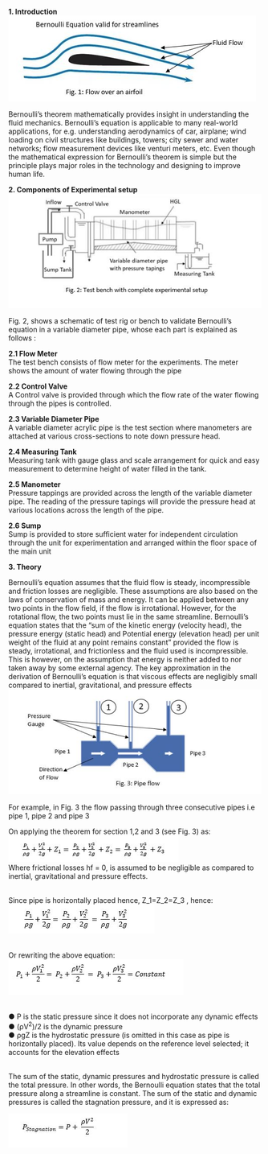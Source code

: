  <b>1. Introduction</b> <br>
<img src="images\11.jpg"><br>
<!-- Fig. 1: Flow over an airfoil<br> -->
Bernoulli’s theorem mathematically provides insight in understanding the fluid mechanics. Bernoulli’s equation is applicable to many real-world applications, for e.g. understanding aerodynamics of car, airplane; wind loading on civil structures like buildings, towers; city sewer and water networks; flow measurement devices like venturi meters, etc. Even though the mathematical expression for Bernoulli’s theorem is simple but the principle plays major roles in the technology and designing to improve human life. <br>

 <b>2. Components of Experimental setup</b><br>
<img src="images\13.jpg"><br>
<!-- Fig. 3: Test bench with complete experimental setup<br> -->
Fig. 2, shows a schematic of test rig or bench to validate Bernoulli’s equation in a variable diameter pipe, whose each  part is explained as follows :<br>

<b> 2.1 Flow Meter</b><br>
The test bench consists of flow meter for the experiments. The meter shows the amount of water flowing through the pipe<br>

<b> 2.2	 Control Valve</b><br>
A Control valve is provided through which the flow rate of the water flowing through the pipes is controlled. <br>

<b> 2.3 Variable Diameter Pipe</b><br>
A variable diameter acrylic pipe is the test section where manometers are attached at various cross-sections to note down pressure head.<br>

<b>2.4 Measuring Tank</b><br>
Measuring tank with gauge glass and scale arrangement for quick and easy measurement to determine height of water filled in the tank.<br>

<b> 2.5 Manometer </b><br>
Pressure tappings are provided across the length of the variable diameter pipe. The reading of the pressure tapings will provide the pressure head at various locations across the length of the pipe.<br>

<b> 2.6 Sump </b><br>
Sump is provided to store sufficient water for independent circulation through the unit for experimentation and arranged within the floor space of the main unit<br>

<b>3. Theory</b><br>

Bernoulli’s equation assumes that the fluid flow is steady, incompressible and friction losses are negligible. These assumptions are also based on the laws of conservation of mass and energy. It can be applied between any two points in the flow field, if the flow is irrotational. However, for the rotational flow, the two points must lie in the same streamline. Bernoulli’s equation states that the “sum of the kinetic energy (velocity head), the pressure energy (static head) and Potential energy (elevation head) per unit weight of the fluid at any point remains constant” provided the flow is steady, irrotational, and frictionless and the fluid used is incompressible. This is however, on the assumption that energy is neither added to nor taken away by some external agency. The key approximation in the derivation of Bernoulli’s equation is that viscous effects are negligibly small compared to inertial, gravitational, and pressure effects </br>
<img src= "images\14.jpg"></br>
<!-- Fig. 4: Pipe flow <br> -->
For example, in Fig. 3 the flow passing through three consecutive pipes i.e pipe 1, pipe 2 and pipe 3<br>

On applying the theorem for section 1,2 and 3 (see Fig. 3) as:<br>
<img src= "images\15.jpg"></br>
Where frictional losses hf = 0, is assumed to be negligible as compared to inertial, gravitational and pressure effects.<br><br>

Since pipe is horizontally placed hence,  Z_1=Z_2=Z_3  , hence:<br>
<img src= "images\16.jpg"></br><br>

Or rewriting the above equation:<br>
<img src= "images\17.jpg"></br><br>

● 	P is the static pressure since it does not incorporate any dynamic effects<br>
● 	(ρV<sup>2</sup>)/2  is the dynamic pressure<br>
● 	ρgZ is the hydrostatic pressure (is omitted in this case as pipe is horizontally placed). Its value depends on the reference level selected; it accounts for the elevation effects<br><br>

The sum of the static, dynamic pressures and hydrostatic pressure is called the total pressure. In other words, the Bernoulli equation states that the total pressure along a streamline is constant. The sum of the static and dynamic pressures is called the stagnation pressure, and it is expressed as:<br>

<img src= "images\18.jpg"></br><br>


<!-- We can write the theorem for stations 1,2 and 3 (see Fig. 4) as:<br>
P<sub>1</sub>/ρg+(V<sub>1</sub><sup>2</sup>)/2g+Z<sub>1</sub>= P<sub>2</sub>/ρg+(V<sub>2</sub><sup>2</sup>)/2g+Z<sub>2</sub>=P<sub>3</sub>/ρg+(V<sub>3</sub><sup>2</sup>)/2g +Z<sub>3</sub> <br>
Where frictional losses h<sub>f</sub> = 0, is assumed to be negligible as compared to inertial, gravitational and pressure effects.<br>
Since pipe is horizontally placed hence,  Z<sub>1</sub>=Z<sub>2</sub>=Z<sub>3</sub>,hence:<br>
P<sub>1</sub>/ρg+(V<sub>1</sub><sup>2</sup>)/2g= P<sub>2</sub>/ρg+(V<sub>2</sub><sup>2</sup>)/2g=P<sub>3</sub>/ρg+(V<sub>3</sub><sup>2</sup>)/2g<br>   
Or rewriting the above equation:<br>
P<sub>1</sub>+(ρV<sub>1</sub><sup>2</sup>)/2= P<sub>2</sub>+(ρV<sub>2</sub><sup>2</sup>)/2 = P<sub>3</sub>+(ρV<sub>3</sub><sup>2</sup>)/2=Constant<br>
P is the static pressure since it does not incorporate any dynamic effects<br>
(ρV<sup>2</sup>)/2  is the dynamic pressure<br>
ρgZ is the hydrostatic pressure (is omitted in this case as pipe is horizontally placed). Its value depends on the reference level selected; it accounts for the elevation effects<br>
The sum of the static, dynamic pressures and hydrostatic pressure is called the total pressure. In other words, the Bernoulli equation states that the total pressure along a streamline is constant. The sum of the static and dynamic pressures is called the stagnation pressure, and it is expressed as:<br>

